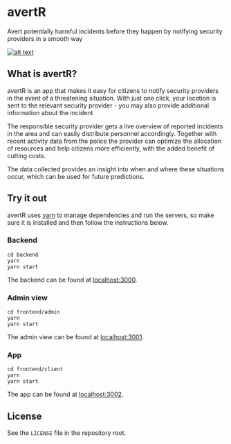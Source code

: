 # avertR
Avert potentially harmful incidents before they happen by notifying security providers in a smooth way

[![alt text](https://raw.githubusercontent.com/forsstromerik/avertR/master/screenshot.png)](https://youtu.be/22iTt0Nb-rA)

## What is avertR?
avertR is an app that makes it easy for citizens to notify security providers in the event of a threatening situation. With just one click, your location is sent to the relevant security provider - you may also provide additional information about the incident

The responsible security provider gets a live overview of reported incidents in the area and can easily distribute personnel accordingly. Together with recent activity data from the police the provider can optimize the allocation of resources and help citizens more efficiently, with the added benefit of cutting costs.

The data collected provides an insight into when and where these situations occur, which can be used for future predictions.

## Try it out
avertR uses [yarn](https://yarnpkg.com) to manage dependencies and run the servers, so make sure it is installed and then follow the instructions below.

### Backend
```
cd backend
yarn
yarn start
```
The backend can be found at [localhost:3000](http://localhost:3000).

### Admin view
```
cd frontend/admin
yarn
yarn start
```
The admin view can be found at [localhost:3001](http://localhost:3001).

### App
```
cd frontend/client
yarn
yarn start
```
The app can be found at [localhost:3002](http://localhost:3002).

## License
See the `LICENSE` file in the repository root.
